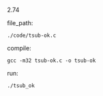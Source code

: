 2.74

file_path:

```
./code/tsub-ok.c
```

compile:

```
gcc -m32 tsub-ok.c -o tsub-ok
```

run:

```
./tsub_ok
```

